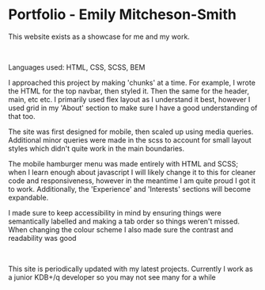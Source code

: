 <h1>Portfolio - Emily Mitcheson-Smith</h1>

<p>This website exists as a showcase for me and my work.</p>
<br>
<p>Languages used: HTML, CSS, SCSS, BEM</p>

<p>I approached this project by making 'chunks' at a time. For example, I wrote the HTML for the top navbar, then styled it. Then the same for the header, main, etc etc. I primarily used flex layout as I understand it best, however I used grid in my 'About' section to make sure I have a good understanding of that too.</p>
<p>The site was first designed for mobile, then scaled up using media queries. Additional minor queries were made in the scss to account for small layout styles which didn't quite work in the main boundaries.</p>
<p>The mobile hamburger menu was made entirely with HTML and SCSS; when I learn enough about javascript I will likely change it to this for cleaner code and responsiveness, however in the meantime I am quite proud I got it to work. Additionally, the 'Experience' and 'Interests' sections will become expandable.</p>
<p>I made sure to keep accessibility in mind by ensuring things were semantically labelled and making a tab order so things weren't missed. When changing the colour scheme I also made sure the contrast and readability was good</p>
<br/>
<p>This site is periodically updated with my latest projects. Currently I work as a junior KDB+/q developer so you may not see many for a while</p>